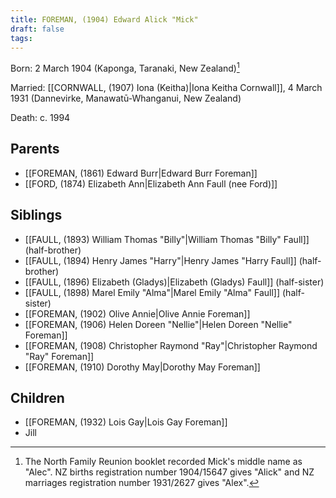 ```yaml
---
title: FOREMAN, (1904) Edward Alick "Mick"
draft: false
tags:
---
```

Born: 2 March 1904 (Kaponga, Taranaki, New Zealand)[^1]

Married: [[CORNWALL, (1907) Iona (Keitha)|Iona Keitha Cornwall]], 4 March 1931 (Dannevirke, Manawatū-Whanganui, New Zealand)

Death: c. 1994

## Parents
- [[FOREMAN, (1861) Edward Burr|Edward Burr Foreman]]
- [[FORD, (1874) Elizabeth Ann|Elizabeth Ann Faull (nee Ford)]]

## Siblings
- [[FAULL, (1893) William Thomas "Billy"|William Thomas "Billy" Faull]] (half-brother)
- [[FAULL, (1894) Henry James "Harry"|Henry James "Harry Faull]] (half-brother)
- [[FAULL, (1896) Elizabeth (Gladys)|Elizabeth (Gladys) Faull]] (half-sister)
- [[FAULL, (1898) Marel Emily "Alma"|Marel Emily "Alma" Faull]] (half-sister)
- [[FOREMAN, (1902) Olive Annie|Olive Annie Foreman]]
- [[FOREMAN, (1906) Helen Doreen "Nellie"|Helen Doreen "Nellie" Foreman]]
- [[FOREMAN, (1908) Christopher Raymond "Ray"|Christopher Raymond "Ray" Foreman]]
- [[FOREMAN, (1910) Dorothy May|Dorothy May Foreman]]

## Children
- [[FOREMAN, (1932) Lois Gay|Lois Gay Foreman]]
- Jill


[^1]: The North Family Reunion booklet recorded Mick's middle name as "Alec". NZ births registration number 1904/15647 gives "Alick" and NZ marriages registration number 1931/2627 gives "Alex".
